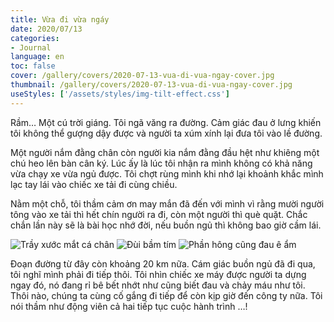 ```yaml
---
title: Vừa đi vừa ngáy
date: 2020/07/13
categories:
- Journal
language: en
toc: false
cover: /gallery/covers/2020-07-13-vua-di-vua-ngay-cover.jpg
thumbnail: /gallery/covers/2020-07-13-vua-di-vua-ngay-cover.jpg
useStyles: ['/assets/styles/img-tilt-effect.css']
---
```

Rầm… Một cú trời giáng. Tôi ngã văng ra đường. Cảm giác đau ở lưng khiến tôi không thể gượng dậy được và người ta xúm xính lại đưa tôi vào lề đường. 

<!-- more -->

Một người nắm đằng chân còn người kia nắm đằng đầu hệt như khiêng một chú heo lên bàn cân ký. Lúc ấy là lúc tôi nhận ra mình không có khả năng vừa chạy xe vừa ngủ được. Tôi chợt rùng mình khi nhớ lại khoảnh khắc mình lạc tay lái vào chiếc xe tải đi cùng chiều.

Nằm một chỗ, tôi thầm cảm ơn may mắn đã đến với mình vì rằng mười người tông vào xe tải thì hết chín người ra đi, còn một người thì què quặt. Chắc chắn lần này sẽ là bài học nhớ đời, nếu buồn ngủ thì không bao giờ cầm lái.

<div class="justified-gallery mt-3 mb-3">

![Trầy xước mắt cá chân](2020.07.13-2.webp)
![Đùi bầm tím](2020.07.13-3.webp)
![Phần hông cũng đau ê ẩm](2020.07.13-1.jpg)

</div>

Đoạn đường từ đây còn khoảng 20 km nữa. Cám giác buồn ngủ đã đi qua, tôi nghĩ mình phải đi tiếp thôi. Tôi nhìn chiếc xe máy được người ta dựng ngay đó, nó đang rỉ bê bết nhớt như cũng biết đau và chảy máu như tôi. Thôi nào, chúng ta cùng cố gắng đi tiếp để còn kịp giờ đến công ty nữa. Tôi nói thầm như động viên cả hai tiếp tục cuộc hành trình …!